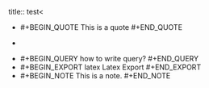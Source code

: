 title:: test<

- #+BEGIN_QUOTE
  This is a quote
  #+END_QUOTE
- ``` This is src
  
  ```
- #+BEGIN_QUERY
  how to write query?
  #+END_QUERY
- #+BEGIN_EXPORT latex
  Latex  Export
  #+END_EXPORT
- #+BEGIN_NOTE
  This is a note.
  #+END_NOTE